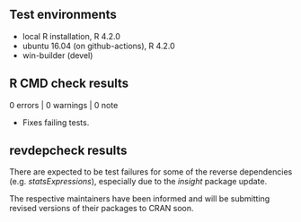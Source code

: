 ## Test environments
* local R installation, R 4.2.0
* ubuntu 16.04 (on github-actions), R 4.2.0
* win-builder (devel)

## R CMD check results

0 errors | 0 warnings | 0 note

* Fixes failing tests.

## revdepcheck results

There are expected to be test failures for some of the reverse dependencies (e.g. *statsExpressions*), especially due to the *insight* package update.

The respective maintainers have been informed and will be submitting revised versions of their packages to CRAN soon.
